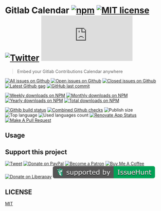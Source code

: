 # Gitlab Calendar [![npm][npm-version-img]][npm-version-url] [![MIT license][license-img]][license-url] [![Twitter][twitter-img]][twitter-url] [![Analytics][analytics-img]][analytics-url]

> Embed your Gitlab Contributions Calendar anywhere

[![All issues on Github][github-issues-img]][github-issues-url]
[![Open issues on Github][github-open-issues-img]][github-open-issues-url]
[![Closed issues on Github][github-closed-issues-img]][github-closed-issues-url]
[![Latest Github gag][github-tag-img]][github-tag-url]
[![GitHub last commit][last-commit-img]][last-commit-url]

[![Weekly downloads on NPM][npm-downloads-weekly-img]][npm-url]
[![Monthly downloads on NPM][npm-downloads-monthly-img]][npm-url]
[![Yearly downloads on NPM][npm-downloads-yearly-img]][npm-url]
[![Total downloads on NPM][npm-downloads-total-img]][npm-url]

[![Githib build status][github-status-img]][github-status-url]
[![Combined Github checks][github-checks-img]][github-checks-url]
![Publish size][publish-size-img]
![Top language][github-top-language-img]
![Used languages count][github-languages-img]
[![Renovate App Status][renovateapp-img]][renovateapp-url]
[![Make A Pull Request][prs-welcome-img]][prs-welcome-url]

## Usage

## Support this project

[![Tweet][tweet-img]][tweet-url]
[![Donate on PayPal][paypal-img]][paypal-url]
[![Become a Patron][patreon-img]][patreon-url]
[![Buy Me A Coffee][ko-fi-img]][ko-fi-url]
[![Donate on Liberapay][liberapay-img]][liberapay-url]
[![Donate on Issuehunt][issuehunt-img]][issuehunt-url]

## LICENSE

[MIT][license-url]

[npm-version-img]: https://badgen.net/npm/v/gitlab-calendar?icon=npm
[npm-version-url]: https://www.npmjs.com/package/gitlab-calendar
[license-img]: https://badgen.net/npm/license/gitlab-calendar
[license-url]: https://github.com/scriptex/gitlab-calendar/blob/master/LICENSE
[twitter-url]: https://twitter.com/scriptexbg
[twitter-img]: https://badgen.net/twitter/follow/scriptexbg?icon=twitter&color=1da1f2&cache=300
[github-tag-img]: https://badgen.net/github/tag/scriptex/gitlab-calendar?icon=github
[github-tag-url]: https://github.com/scriptex/gitlab-calendar/releases/latest
[github-checks-img]: https://badgen.net/github/checks/scriptex/gitlab-calendar?icon=github
[github-checks-url]: https://github.com/scriptex/gitlab-calendar
[github-issues-img]: https://badgen.net/github/issues/scriptex/gitlab-calendar?icon=github
[github-issues-url]: https://github.com/scriptex/gitlab-calendar/issues
[github-open-issues-img]: https://badgen.net/github/open-issues/scriptex/gitlab-calendar?icon=github
[github-open-issues-url]: https://github.com/scriptex/gitlab-calendar/issues?q=is%3Aopen+is%3Aissue
[github-closed-issues-img]: https://badgen.net/github/closed-issues/scriptex/gitlab-calendar?icon=github
[github-closed-issues-url]: https://github.com/scriptex/gitlab-calendar/issues?q=is%3Aissue+is%3Aclosed
[last-commit-img]: https://badgen.net/github/last-commit/scriptex/gitlab-calendar?icon=github
[last-commit-url]: https://github.com/scriptex/gitlab-calendar/commits/master
[analytics-img]: https://ga-beacon.appspot.com/UA-83446952-1/github.com/scriptex/gitlab-calendar/README.md
[analytics-url]: https://github.com/scriptex/gitlab-calendar/
[npm-downloads-weekly-img]: https://badgen.net/npm/dw/gitlab-calendar?icon=npm
[npm-downloads-monthly-img]: https://badgen.net/npm/dm/gitlab-calendar?icon=npm
[npm-downloads-yearly-img]: https://badgen.net/npm/dy/gitlab-calendar?icon=npm
[npm-downloads-total-img]: https://badgen.net/npm/dt/gitlab-calendar?icon=npm
[npm-url]: https://www.npmjs.com/package/gitlab-calendar
[tweet-img]: https://img.shields.io/badge/Tweet-Share_this_repository-blue.svg?style=flat-square&logo=twitter&color=38A1F3
[tweet-url]: https://twitter.com/intent/tweet?text=Checkout%20this%20awesome%20software%20project%3A&url=https%3A%2F%2Fgithub.com%2Fscriptex%2Fgitlab-calendar&via=scriptexbg&hashtags=software%2Cgithub%2Ccode%2Cawesome
[paypal-img]: https://img.shields.io/badge/Donate-Support_me_on_PayPal-blue.svg?style=flat-square&logo=paypal&color=222d65
[paypal-url]: https://www.paypal.me/scriptex
[patreon-img]: https://img.shields.io/badge/Become_Patron-Support_me_on_Patreon-blue.svg?style=flat-square&logo=patreon&color=e64413
[patreon-url]: https://www.patreon.com/atanas
[ko-fi-img]: https://img.shields.io/badge/Donate-Buy%20me%20a%20coffee-yellow.svg?logo=ko-fi
[ko-fi-url]: https://ko-fi.com/scriptex
[liberapay-img]: https://img.shields.io/liberapay/receives/scriptex.svg?logo=liberapay
[liberapay-url]: https://liberapay.com/scriptex
[issuehunt-img]: https://raw.githubusercontent.com/BoostIO/issuehunt-materials/master/v1/issuehunt-shield-v1.svg
[issuehunt-url]: https://issuehunt.io/r/scriptex/gitlab-calendar
[publish-size-img]: https://badgen.net/packagephobia/publish/gitlab-calendar
[renovateapp-img]: https://badgen.net/badge/renovate/enabled/green?cache=300
[renovateapp-url]: https://renovatebot.com
[prs-welcome-img]: https://badgen.net/badge/PRs/welcome/green?cache=300
[prs-welcome-url]: https://github.com/scriptex/gitlab-calendar/pulls
[github-status-img]: https://badgen.net/github/status/scriptex/gitlab-calendar?icon=github
[github-status-url]: https://github.com/scriptex/gitlab-calendar/actions/workflows/build.yml
[github-languages-img]: https://img.shields.io/github/languages/count/scriptex/gitlab-calendar
[github-top-language-img]: https://img.shields.io/github/languages/top/scriptex/gitlab-calendar
